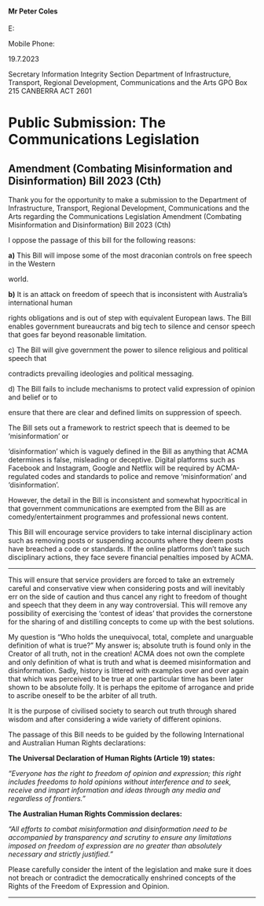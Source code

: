 ####      Mr Peter Coles

E:

Mobile Phone:

19.7.2023

Secretary
Information Integrity Section
Department of Infrastructure, Transport, Regional Development, Communications and the Arts
GPO Box 215
CANBERRA ACT 2601

# Public Submission: The Communications Legislation
## Amendment (Combating Misinformation and Disinformation) Bill 2023 (Cth)

Thank you for the opportunity to make a submission to the Department of Infrastructure, Transport,
Regional Development, Communications and the Arts regarding the Communications Legislation
Amendment (Combating Misinformation and Disinformation) Bill 2023 (Cth)

I oppose the passage of this bill for the following reasons:


**a)** This Bill will impose some of the most draconian controls on free speech in the Western


world.


**b)** It is an attack on freedom of speech that is inconsistent with Australia’s international human


rights obligations and is out of step with equivalent European laws. The Bill enables
government bureaucrats and big tech to silence and censor speech that goes far beyond
reasonable limitation.

c) The Bill will give government the power to silence religious and political speech that

contradicts prevailing ideologies and political messaging.

d) The Bill fails to include mechanisms to protect valid expression of opinion and belief or to

ensure that there are clear and defined limits on suppression of speech.

The Bill sets out a framework to restrict speech that is deemed to be ‘misinformation’ or

‘disinformation’ which is vaguely defined in the Bill as anything that ACMA determines is false,
misleading or deceptive. Digital platforms such as Facebook and Instagram, Google and Netflix will
be required by ACMA-regulated codes and standards to police and remove ‘misinformation’ and
‘disinformation’.

However, the detail in the Bill is inconsistent and somewhat hypocritical in that government
communications are exempted from the Bill as are comedy/entertainment programmes and
professional news content.

This Bill will encourage service providers to take internal disciplinary action such as removing posts
or suspending accounts where they deem posts have breached a code or standards. If the online
platforms don’t take such disciplinary actions, they face severe financial penalties imposed by ACMA.


-----

This will ensure that service providers are forced to take an extremely careful and conservative view
when considering posts and will inevitably err on the side of caution and thus cancel any right to
freedom of thought and speech that they deem in any way controversial. This will remove any
possibility of exercising the ‘contest of ideas’ that provides the cornerstone for the sharing of and
distilling concepts to come up with the best solutions.

My question is “Who holds the unequivocal, total, complete and unarguable definition of what is
true?” My answer is; absolute truth is found only in the Creator of all truth, not in the creation!
ACMA does not own the complete and only definition of what is truth and what is deemed
misinformation and disinformation. Sadly, history is littered with examples over and over again that
which was perceived to be true at one particular time has been later shown to be absolute folly. It is
perhaps the epitome of arrogance and pride to ascribe oneself to be the arbiter of all truth.

It is the purpose of civilised society to search out truth through shared wisdom and after considering
a wide variety of different opinions.

The passage of this Bill needs to be guided by the following International and Australian Human
Rights declarations:

**The Universal Declaration of Human Rights (Article 19) states:**

_“Everyone has the right to freedom of opinion and expression; this right includes freedoms to hold_
_opinions without interference and to seek, receive and impart information and ideas through any_
_media and regardless of frontiers.”_

**The Australian Human Rights Commission declares:**

_“All efforts to combat misinformation and disinformation need to be accompanied by transparency_
_and scrutiny to ensure any limitations imposed on freedom of expression are no greater than_
_absolutely necessary and strictly justified.”_

Please carefully consider the intent of the legislation and make sure it does not breach or contradict
the democratically enshrined concepts of the Rights of the Freedom of Expression and Opinion.


-----


